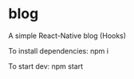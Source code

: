 # blog
A simple  React-Native blog (Hooks)

To install dependencies: npm i

To start dev: npm start
